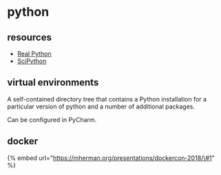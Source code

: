 # python

## resources

* [Real Python](https://realpython.com/)
* [SciPython](https://scipython.com/) 

## virtual environments

A self-contained directory tree that contains a Python installation for a particular version of python and a number of additional packages.

Can be configured in PyCharm.

## docker

{% embed url="https://mherman.org/presentations/dockercon-2018/\#1" %}




